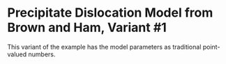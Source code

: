 # Precipitate Dislocation Model from Brown and Ham, Variant #1
This variant of the example has the model parameters as traditional point-valued numbers.
